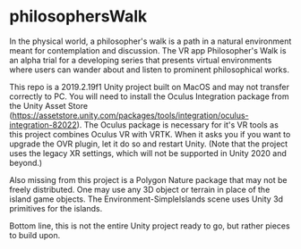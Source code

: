 # philosophersWalk
In the physical world, a philosopher's walk is a path in a natural environment meant for contemplation and discussion.  The VR app Philosopher's Walk is an alpha trial for a developing series that presents virtual environments where users can wander about and listen to prominent philosophical works.

This repo is a 2019.2.19f1 Unity project built on MacOS and may not transfer correctly to PC.  You will need to install the Oculus Integration package from the Unity Asset Store (https://assetstore.unity.com/packages/tools/integration/oculus-integration-82022).  The Oculus package is necessary for it's VR tools as this project combines Oculus VR with VRTK. When it asks you if you want to upgrade the OVR plugin, let it do so and restart Unity.  (Note that the project uses the legacy XR settings, which will not be supported in Unity 2020 and beyond.)

Also missing from this project is a Polygon Nature package that may not be freely distributed.  One may use any 3D object or terrain in place of the island game objects. The Environment-SimpleIslands scene uses Unity 3d primitives for the islands.

Bottom line, this is not the entire Unity project ready to go, but rather pieces to build upon.
